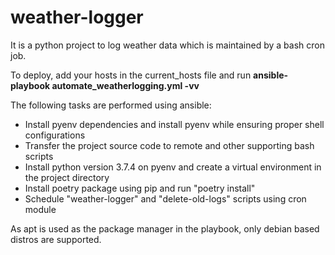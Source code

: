 # weather-logger
It is a python project to log weather data which is maintained by a bash cron job.

To deploy, add your hosts in the current_hosts file and run **ansible-playbook automate_weatherlogging.yml -vv**

The following tasks are performed using ansible:
* Install pyenv dependencies and install pyenv while ensuring proper shell configurations
* Transfer the project source code to remote and other supporting bash scripts
* Install python version 3.7.4 on pyenv and create a virtual environment in the project directory
* Install poetry package using pip and run "poetry install"
* Schedule "weather-logger" and "delete-old-logs" scripts using cron module

As apt is used as the package manager in the playbook, only debian based distros are supported.


